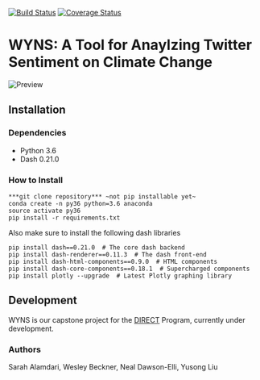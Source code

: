 [![Build Status](https://travis-ci.org/sarahalamdari/DIRECT_capstone.svg?branch=master)](https://travis-ci.org/sarahalamdari/DIRECT_capstone) [![Coverage Status](https://coveralls.io/repos/github/sarahalamdari/DIRECT_capstone/badge.svg?branch=master&service=github)](https://coveralls.io/github/sarahalamdari/DIRECT_capstone?branch=master)

# WYNS: A Tool for Anaylzing Twitter Sentiment on Climate Change

![Preview](docs/mapgif.gif)


## Installation 
### Dependencies 
- Python 3.6 
- Dash 0.21.0 

### How to Install 
```
***git clone repository*** ~not pip installable yet~ 
conda create -n py36 python=3.6 anaconda
source activate py36 
pip install -r requirements.txt 
```

Also make sure to install the following dash libraries 
```
pip install dash==0.21.0  # The core dash backend
pip install dash-renderer==0.11.3  # The dash front-end
pip install dash-html-components==0.9.0  # HTML components
pip install dash-core-components==0.18.1  # Supercharged components
pip install plotly --upgrade  # Latest Plotly graphing library
```

## Development 
WYNS is our capstone project for the [DIRECT](http://depts.washington.edu/uwdirect/) Program, currently under development. 


### Authors
Sarah Alamdari,
Wesley Beckner,
Neal Dawson-Elli,
Yusong Liu

